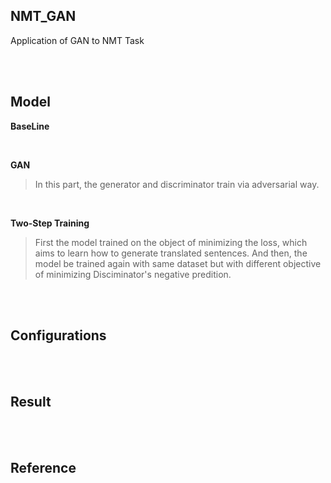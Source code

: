 ## NMT_GAN
Application of GAN to NMT Task

<br>
<br>

## Model

**BaseLine**

> 

<br>

**GAN**

> In this part, the generator and discriminator train via adversarial way.

<br>

**Two-Step Training**

> First the model trained on the object of minimizing the loss, which aims to learn how to generate translated sentences.
And then, the model be trained again with same dataset but with different objective of minimizing Disciminator's negative predition.

<br>
<br>

## Configurations

<br>
<br>

## Result

<br>
<br>

## Reference

<br>
